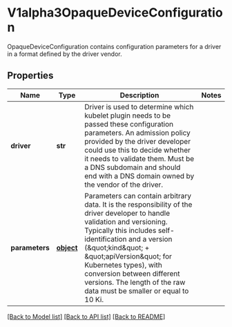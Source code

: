 # V1alpha3OpaqueDeviceConfiguration

OpaqueDeviceConfiguration contains configuration parameters for a driver in a format defined by the driver vendor.
## Properties
Name | Type | Description | Notes
------------ | ------------- | ------------- | -------------
**driver** | **str** | Driver is used to determine which kubelet plugin needs to be passed these configuration parameters.  An admission policy provided by the driver developer could use this to decide whether it needs to validate them.  Must be a DNS subdomain and should end with a DNS domain owned by the vendor of the driver. | 
**parameters** | [**object**](.md) | Parameters can contain arbitrary data. It is the responsibility of the driver developer to handle validation and versioning. Typically this includes self-identification and a version (\&quot;kind\&quot; + \&quot;apiVersion\&quot; for Kubernetes types), with conversion between different versions.  The length of the raw data must be smaller or equal to 10 Ki. | 

[[Back to Model list]](../README.md#documentation-for-models) [[Back to API list]](../README.md#documentation-for-api-endpoints) [[Back to README]](../README.md)


